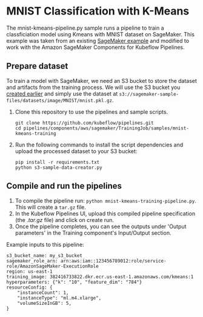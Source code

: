 # MNIST Classification with K-Means

The mnist-kmeans-pipeline.py sample runs a pipeline to train a classficiation model using Kmeans with MNIST dataset on SageMaker. This example was taken from an existing [SageMaker example](https://github.com/aws/amazon-sagemaker-examples/blob/8279abfcc78bad091608a4a7135e50a0bd0ec8bb/sagemaker-python-sdk/1P_kmeans_highlevel/kmeans_mnist.ipynb) and modified to work with the Amazon SageMaker Components for Kubeflow Pipelines.

## Prepare dataset

To train a model with SageMaker, we need an S3 bucket to store the dataset and artifacts from the training process. We will use the S3 bucket you [created earlier](../README.md#s3-bucket) and simply use the dataset at `s3://sagemaker-sample-files/datasets/image/MNIST/mnist.pkl.gz`.

1. Clone this repository to use the pipelines and sample scripts.
    ```
    git clone https://github.com/kubeflow/pipelines.git
    cd pipelines/components/aws/sagemaker/TrainingJob/samples/mnist-kmeans-training
    ```
1. Run the following commands to install the script dependencies and upload the processed dataset to your S3 bucket:
    ```
    pip install -r requirements.txt
    python s3-sample-data-creator.py
    ```

## Compile and run the pipelines

1. To compile the pipeline run: `python mnist-kmeans-training-pipeline.py`. This will create a `tar.gz` file.
1. In the Kubeflow Pipelines UI, upload this compiled pipeline specification (the *.tar.gz* file) and click on create run.
2. Once the pipeline completes, you can see the outputs under 'Output parameters' in the Training component's Input/Output section.

Example inputs to this pipeline:
```
s3_bucket_name: my_s3_bucket
sagemaker_role_arn: arn:aws:iam::123456789012:role/service-role/AmazonSageMaker-ExecutionRole
region: us-east-1
training_image: 382416733822.dkr.ecr.us-east-1.amazonaws.com/kmeans:1
hyperparameters: {"k": "10", "feature_dim": "784"}
resourceConfig: {
    "instanceCount": 1,
    "instanceType": "ml.m4.xlarge",
    "volumeSizeInGB": 5,
}
```
